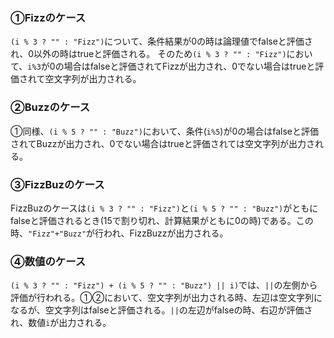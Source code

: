 ### ①Fizzのケース

`(i % 3 ? "" : "Fizz")`について、条件結果が0の時は論理値でfalseと評価され、0以外の時はtrueと評価される。
そのため`(i % 3 ? "" : "Fizz")`において、`i%3`が0の場合はfalseと評価されてFizzが出力され、0でない場合はtrueと評価されて空文字列が出力される。

### ②Buzzのケース

①同様、`(i % 5 ? "" : "Buzz")`において、条件(`i%5`)が0の場合はfalseと評価されてBuzzが出力され、0でない場合はtrueと評価されては空文字列が出力される。

### ③FizzBuzのケース

FizzBuzのケースは`(i % 3 ? "" : "Fizz")`と`(i % 5 ? "" : "Buzz")`がともにfalseと評価されるとき(15で割り切れ、計算結果がともに0の時)である。この時、`"Fizz"+"Buzz"`が行われ、FizzBuzzが出力される。

### ④数値のケース

`(i % 3 ? "" : "Fizz") + (i % 5 ? "" : "Buzz") || i)`では、`||`の左側から評価が行われる。①②において、空文字列が出力される時、左辺は空文字列になるが、空文字列はfalseと評価される。`||`の左辺がfalseの時、右辺が評価され、数値`i`が出力される。
